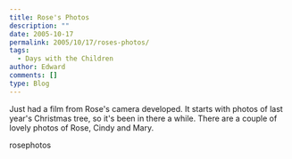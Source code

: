 ```yaml
---
title: Rose's Photos
description: ""
date: 2005-10-17
permalink: 2005/10/17/roses-photos/
tags:
  - Days with the Children
author: Edward
comments: []
type: Blog
---
```


Just had a film from Rose\'s camera developed. It starts with photos of
last year\'s Christmas tree, so it\'s been in there a while. There are a
couple of lovely photos of Rose, Cindy and Mary.

<wpg2>rosephotos</wpg2>

